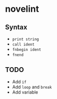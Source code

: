 # novelint

## Syntax

- `print string`
- `call ident`
- `fnbegin ident`
- `fnend`

## TODO
- Add `if`
- Add `loop` and `break`
- Add variable
